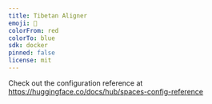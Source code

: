 ```yaml
---
title: Tibetan Aligner
emoji: 💩
colorFrom: red
colorTo: blue
sdk: docker
pinned: false
license: mit
---
```


Check out the configuration reference at https://huggingface.co/docs/hub/spaces-config-reference
